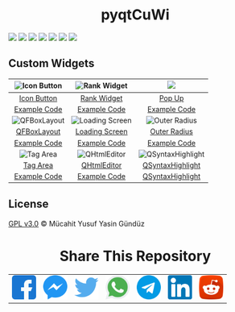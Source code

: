<h1 align=center> pyqtCuWi </h1>
<p>
  <img src="https://img.shields.io/badge/python-3.6%2B-informational?style=flat-square&logo=python">
  <img src="https://img.shields.io/badge/license-GPL%203.0-succes.svg?style=flat-square&logo=license">
  <img src="https://img.shields.io/badge/version-1.4.0-important?style=flat-square">
  <a href="https://pypi.org/project/pyqtCuWi/"><img src="https://img.shields.io/badge/pypi-pyqtCuWi-cyan?style=flat-square"></a>
  <a href="https://github.com/myygunduz/pyqtCuWi/issues"><img src="https://img.shields.io/github/issues/myygunduz/pyqtCuWi?style=flat-square&color=red"></a>
  <img src="https://img.shields.io/github/stars/myygunduz/pyqtCuWi?style=flat-square&color=yellow">
  <img src="https://img.shields.io/github/forks/myygunduz/pyqtCuWi?style=flat-square&color=white">
</p>

<!--
<h2>Use PIP To Download</h2>

```
pip install pyqtCuWi==1.4.0
```
OR
```
python -m pip install pyqtCuWi==1.4.0
```
$-->

<h2>Custom Widgets</h2>

|![Icon Button][IconButtonI]  | ![Rank Widget][RankWidgetI]        | <img src="../main/gifs/popUp.gif"  height="250"/> |
|:---------------------------:|:----------------------------------:|:-------------------------------------------------:|
| [Icon Button][IconButtonD]  |  [Rank Widget][RankWidgetD]        |  [Pop Up][PopUpD]                                 |
| [Example Code][IconButtonE] |  [Example Code][RankWidgetE]       |  [Example Code][PopUpE]                           | 
|![QFBoxLayout][QFBoxLayoutI] | ![Loading Screen][LoadingScreenI]  | ![Outer Radius][OuterRadiusI]                     |
| [QFBoxLayout][QFBoxLayoutD] |  [Loading Screen][LoadingScreenD]  |  [Outer Radius][OuterRadiusD]                     |
| [Example Code][QFBoxLayoutE]|  [Example Code][LoadingScreenE]    |  [Example Code][OuterRadiusE]                     |  
|![Tag Area][TagAreaI]        | ![QHtmlEditor][QHtmlEditorI]       | ![QSyntaxHighlight][QSyntaxHighlightI]            |
| [Tag Area][TagAreaD]        |  [QHtmlEditor][QHtmlEditorD]       |  [QSyntaxHighlight][QSyntaxHighlightD]            |
| [Example Code][TagAreaE]    |  [Example Code][QHtmlEditorE]      |  [QSyntaxHighlight][QSyntaxHighlightE]            |  


[IconButtonD]: https://github.com/myygunduz/pyqtCuWi/blob/main/documentation.md#iconbutton
[IconButtonI]: https://github.com/myygunduz/pyqtCuWi/blob/main/gifs/iconButton.gif
[IconButtonE]: https://github.com/myygunduz/pyqtCuWi/blob/main/example/exampleOfIconButton.py
<!--#Aug 8, 2021$-->

[RankWidgetD]: https://github.com/myygunduz/pyqtCuWi/blob/main/documentation.md#rank-widget
[RankWidgetI]: https://github.com/myygunduz/pyqtCuWi/blob/main/gifs/rankWidget.gif
[RankWidgetE]: https://github.com/myygunduz/pyqtCuWi/blob/main/example/exampleOfRankWidget.py
<!--#Aug 8, 2021$-->

[PopUpD]: https://github.com/myygunduz/pyqtCuWi/blob/main/documentation.md#pop-up
[PopUpI]: https://github.com/myygunduz/pyqtCuWi/blob/main/gifs/popUp.gif
[PopUpE]: https://github.com/myygunduz/pyqtCuWi/blob/main/example/exampeOfPopUp%26OuterRadius.py
<!--#Aug 8, 2021$-->

[OuterRadiusD]: https://github.com/myygunduz/pyqtCuWi/blob/main/documentation.md#outer-radius
[OuterRadiusI]: https://github.com/myygunduz/pyqtCuWi/blob/main/gifs/outerRadius.gif
[OuterRadiusE]: https://github.com/myygunduz/pyqtCuWi/blob/main/example/exampeOfPopUp%26OuterRadius.py
<!--#Aug 8, 2021$-->

[LoadingScreenD]: https://github.com/myygunduz/pyqtCuWi/blob/main/documentation.md#loading-screen
[LoadingScreenI]: https://github.com/myygunduz/pyqtCuWi/blob/main/gifs/loadingScreen.gif
[LoadingScreenE]: https://github.com/myygunduz/pyqtCuWi/blob/main/example/exampleOfLoadingScreen.py
<!--#Aug 30, 2021$-->

[QFBoxLayoutD]: https://github.com/myygunduz/pyqtCuWi/blob/main/documentation.md#qfboxlayout
[QFBoxLayoutI]: https://github.com/myygunduz/pyqtCuWi/blob/main/gifs/QFBoxLayout.gif
[QFBoxLayoutE]: https://github.com/myygunduz/pyqtCuWi/blob/main/example/exampleOfQFBoxLayout.py
<!--#Sep 3, 2021$-->

[TagAreaD]: https://github.com/myygunduz/pyqtCuWi/blob/main/documentation.md#tag-area
[TagAreaI]: https://github.com/myygunduz/pyqtCuWi/blob/main/gifs/tagArea.gif
[TagAreaE]: https://github.com/myygunduz/pyqtCuWi/blob/main/example/exampleOfTagArea.py
<!--#Sep 4, 2021$-->

[QHtmlEditorD]: https://github.com/myygunduz/pyqtCuWi/blob/main/documentation.md#qhtmltexteditor
[QHtmlEditorI]: https://github.com/myygunduz/pyqtCuWi/blob/main/gifs/qhtmltexteditor.gif
[QHtmlEditorE]: https://github.com/myygunduz/pyqtCuwi/blob/main/example/exampleOfQHtmlTextEditor.py
<!--#Jan 30, 2022 $-->

[QSyntaxHighlightD]: https://github.com/myygunduz/pyqtCuWi/blob/main/documentation.md#qsyntaxhighlight
[QSyntaxHighlightI]: https://github.com/myygunduz/pyqtCuWi/blob/main/gifs/qsyntaxhighlight.gif
[QSyntaxHighlightE]: https://github.com/myygunduz/pyqtCuwi/blob/main/example/exampleOfQSyntaxHighlight.py
<!--#Jan 30, 2022 $-->

<h2>License</h2>
<p><a href="https://github.com/myygunduz/pyqtCuWi/blob/main/LICENSE.txt">GPL v3.0</a> © Mücahit Yusuf Yasin Gündüz

<h1 align=center> Share This Repository </h1>
<table align='center'>
    <tr>
        <td>
            <a href="https://web.facebook.com/sharer.php?t=This%20repo%20is%20great,%20check%20it%20out&u=https://github.com/myygunduz/pyqtCuWi&_rdc=1&_rdr" >
                <img src="https://raw.githubusercontent.com/myygunduz/Badge-Link-Creater/abb80580a8eca89dd21c068c58f9b6a428ce61ca/Assets/icons/facebook.svg" height="48" width="48" alt="Facebook"/>
            </a>
        </td>
        <td>
            <a href="https://www.facebook.com/dialog/send?link=https://github.com/myygunduz/pyqtCuWi&app_id=291494419107518&redirect_uri=https://github.com/myygunduz/pyqtCuWi" >
                <img src="https://raw.githubusercontent.com/myygunduz/Badge-Link-Creater/abb80580a8eca89dd21c068c58f9b6a428ce61ca/Assets/icons/messenger.svg" height="48" width="48" alt="Facebook Messenger"/>
            </a>
        </td>
        <td>
            <a href="https://twitter.com/intent/tweet?text=This%20repo%20is%20great,%20check%20it%20out&url=https://github.com/myygunduz/pyqtCuWi" >
                <img src="https://raw.githubusercontent.com/myygunduz/Badge-Link-Creater/abb80580a8eca89dd21c068c58f9b6a428ce61ca/Assets/icons/twitter.svg" height="48" width="48" alt="Twitter"/>
            </a>
        </td>
        <td>
            <a href="https://web.whatsapp.com/send?text=This%20repo%20is%20great,%20check%20it%20out https://github.com/myygunduz/pyqtCuWi" >
                <img src="https://raw.githubusercontent.com/myygunduz/Badge-Link-Creater/abb80580a8eca89dd21c068c58f9b6a428ce61ca/Assets/icons/whatsapp.svg" height="48" width="48" alt="WhatsApp"/>
            </a>
        </td>
        <td>
            <a href="https://t.me/share/url?url=https://github.com/myygunduz/pyqtCuWi&text=GThis%20repo%20is%20great,%20check%20it%20out" >
                <img src="https://raw.githubusercontent.com/myygunduz/Badge-Link-Creater/abb80580a8eca89dd21c068c58f9b6a428ce61ca/Assets/icons/telegram.svg" height="48" width="48" alt="Telegram"/>
            </a>
        </td>
        <td>
            <a href="https://www.linkedin.com/shareArticle?title=This%20repo%20is%20great,%20check%20it%20out&url=https://github.com/myygunduz/pyqtCuWi" >
                <img src="https://raw.githubusercontent.com/myygunduz/Badge-Link-Creater/abb80580a8eca89dd21c068c58f9b6a428ce61ca/Assets/icons/linkedin.svg" height="48" width="48" alt="LinkedIn"/>
            </a>
        </td>
        <td>
            <a href="https://www.reddit.com/submit?title=This%20repo%20is%20great,%20check%20it%20out&url=https://github.com/myygunduz/pyqtCuWi" >
                <img src="https://raw.githubusercontent.com/myygunduz/Badge-Link-Creater/abb80580a8eca89dd21c068c58f9b6a428ce61ca/Assets/icons/reddit.svg" height="48" width="48" alt="Reddit"/>
            </a>
        </td>
    </tr>

</table>


